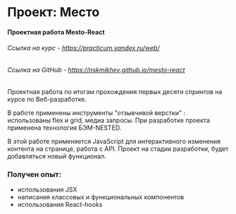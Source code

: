 # Проект: Место

#### Проектная работа Mesto-React
###### Ссылка на курс - https://practicum.yandex.ru/web/
###### Cсылка на GitHub - https://nskmikhey.github.io/mesto-react

Проектная работа по итогам прохождения первых десяти спринтов на курсе по Веб-разработке.

  В работе применены инструменты "отзывчивой верстки" : использованы flex и grid, медиа запросы. При разработке проекта применена технология БЭМ-NESTED.

  В этой работе применяется JavaScript для интерактивного изменения контента на странице, работа с API.
  Проект на стадии разработки, будет добавляться новый функционал.

  ### Получен опыт:
- использования JSX
- написания классовых и функциональных компонентов
- использования React-hooks